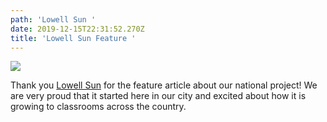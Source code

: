 ```yaml
---
path: 'Lowell Sun '
date: 2019-12-15T22:31:52.270Z
title: 'Lowell Sun Feature '
---
```

![](/assets/image-1.jpg)

Thank you [Lowell Sun](https://www.lowellsun.com/2019/12/14/lowell-high-class-project-goes-nationwide/) for the feature article about our national project! We are very proud that it started here in our city and excited about how it is growing to classrooms across the country.
